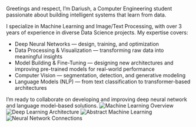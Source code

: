 Greetings and respect,
I’m Dariush, a Computer Engineering student passionate about building intelligent systems that learn from data.

I specialize in Machine Learning and Image/Text Processing, with over 3 years of experience in diverse Data Science projects.
My expertise covers:

- Deep Neural Networks — design, training, and optimization
- Data Processing & Visualization — transforming raw data into meaningful insights
- Model Building & Fine-Tuning — designing new architectures and improving pre-trained models for real-world performance
- Computer Vision — segmentation, detection, and generative modeling
- Language Models (NLP) — from text classification to transformer-based architectures

I’m ready to collaborate on developing and improving deep neural network and language model–based solutions.
![Machine Learning Overview](https://pub.towardsai.net/what-is-machine-learning-ml-b58162f97ec7?gi=bbe7aef134ae)
![Deep Learning Architecture](https://medium.datadriveninvestor.com/extreme-learning-machine-for-simple-classification-e776ad797a3c?gi=d06d14ff376f)
![Abstract Machine Learning](https://www.pinterest.com/pin/abstract-machine-learning-gif--412360909647424619/)
![Neural Network Connections](https://www.pinterest.com/pin/glow-machine-learning-gif-by-xponentialdesign-find-share-on-giphy--819021882257769455/)
